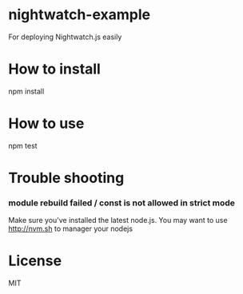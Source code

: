 # nightwatch-example
For deploying Nightwatch.js easily

# How to install

npm install

# How to use

npm test

# Trouble shooting

### module rebuild failed / const is not allowed in strict mode

Make sure you've installed the latest node.js.
You may want to use http://nvm.sh to manager your nodejs

# License 

MIT
